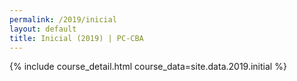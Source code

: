 ```yaml
---
permalink: /2019/inicial
layout: default
title: Inicial (2019) | PC-CBA
---
```


{% include course_detail.html course_data=site.data.2019.initial %}
